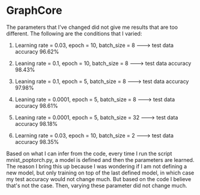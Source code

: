 # GraphCore

The parameters that I've changed did not give me results that are too different. The following are the conditions that I varied: <br/>

1. Learning rate = 0.03, epoch = 10, batch_size = 8  ---> test data accuracy 96.62%  <br/>

 2. Leaning rate = 0.1, epoch = 10, batch_size = 8  ---> test data accuracy 98.43% <br/>
 
 3. Leaning rate = 0.1, epoch = 5, batch_size = 8 ---> test data accuracy 97.98% <br/>

 4. Leaning rate = 0.0001, epoch = 5, batch_size = 8 ---> test data accuracy  98.61% <br/>

5. Leaning rate = 0.0001, epoch = 5, batch_size = 32 ---> test data accuracy 98.18% <br/>

6. Learning rate = 0.03, epoch = 10, batch_size = 2  ---> test data accuracy 98.35%  <br/>

Based on what I can infer from the code, every time I run the script mnist_poptorch.py, a model is defined and then the parameters are learned.
The reason I bring this up because I was wondering if I am not defining a new model, but only training on top of the last defined model, in which case
my test accuracy would not change much. But based on the code I believe that's not the case. Then, varying these parameter did not change much.
